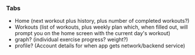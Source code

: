 ### Tabs

- Home (next workout plus history, plus number of completed workouts?)
- Workouts (list of workouts, plus weekly plan which, when filled out, will prompt you on the home screen with the current day's workout)
- graph? (individual exercise progress? weight?)
- profile? (Account details for when app gets network/backend service)

